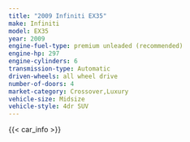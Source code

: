 ```yaml
---
title: "2009 Infiniti EX35"
make: Infiniti
model: EX35
year: 2009
engine-fuel-type: premium unleaded (recommended)
engine-hp: 297
engine-cylinders: 6
transmission-type: Automatic
driven-wheels: all wheel drive
number-of-doors: 4
market-category: Crossover,Luxury
vehicle-size: Midsize
vehicle-style: 4dr SUV
---
```


{{< car_info >}}
